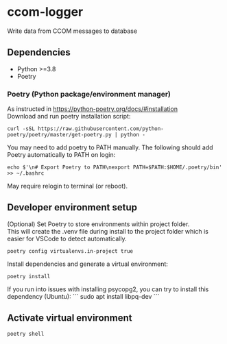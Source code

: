 # ccom-logger
Write data from CCOM messages to database

## Dependencies

- Python >=3.8
- Poetry

### Poetry (Python package/environment manager)
As instructed in https://python-poetry.org/docs/#installation  
Download and run poetry installation script:
```
curl -sSL https://raw.githubusercontent.com/python-poetry/poetry/master/get-poetry.py | python -
```
You may need to add poetry to PATH manually. The following should add Poetry automatically to PATH on login:
```
echo $'\n# Export Poetry to PATH\nexport PATH=$PATH:$HOME/.poetry/bin' >> ~/.bashrc
```
May require relogin to terminal (or reboot).


## Developer environment setup

(Optional) Set Poetry to store environments within project folder.  
This will create the .venv file during install to the project folder which is easier for VSCode to detect automatically.
```
poetry config virtualenvs.in-project true
```

Install dependencies and generate a virtual environment:
```
poetry install
```

If you run into issues with installing psycopg2, you can try to install this dependency (Ubuntu):
´´´
sudo apt install libpq-dev
´´´


## Activate virtual environment
```
poetry shell
```